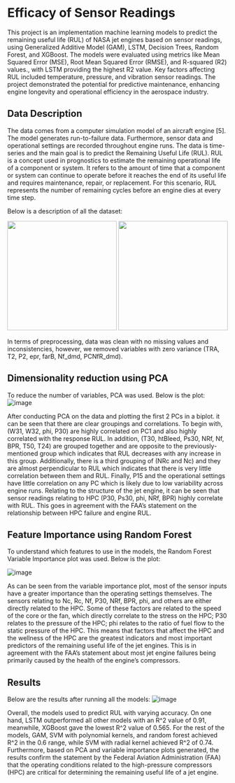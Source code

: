 # Efficacy of Sensor Readings
This project is an implementation machine learning models to predict the remaining useful life (RUL) of NASA jet engines based on sensor readings, using Generalized Additive Model (GAM), LSTM, Decision Trees, Random Forest, and XGBoost. The models were evaluated using metrics like  Mean Squared Error (MSE), Root Mean Squared Error (RMSE), and R-squared (R2) values., with LSTM providing the highest R2 value. Key factors affecting RUL included temperature, pressure, and vibration sensor readings. The project demonstrated the potential for predictive maintenance, enhancing engine longevity and operational efficiency in the aerospace industry.

## Data Description
The data comes from a computer simulation model of an aircraft engine [5]. The model generates run-to-failure data. Furthermore, sensor data and operational settings are recorded throughout engine runs. The data is time-series and the main goal is to predict the Remaining Useful Life (RUL). RUL is a concept used in prognostics to estimate the remaining operational life of a component or system. It refers to the amount of time that a component or system can continue to operate before it reaches the end of its useful life and requires maintenance, repair, or replacement. For this scenario, RUL represents the number of remaining cycles before an engine dies at every time step.

Below is a description of all the dataset:

<img width= 250 src=https://github.com/raaedmunshi/project_repo/assets/124057630/b3b8cb0e-55c7-4365-b419-8a36cbb68dd8>

<img width=250 src=https://github.com/raaedmunshi/project_repo/assets/124057630/5278c9a8-69f6-4989-868d-0a8c85f74680>

In terms of preprocessing, data was clean with no missing values and inconsistencies, however, we removed variables with zero variance (TRA, T2, P2, epr, farB,  Nf_dmd, PCNfR_dmd).
## Dimensionality reduction using PCA
To reduce the number of variables, PCA was used. Below is the plot:
![image](https://github.com/raaedmunshi/project_repo/assets/124057630/18409fc0-27aa-43d6-b9a6-a6a3768f9c31)

After conducting PCA on the data and plotting the first 2 PCs in a biplot. it can be seen that there are clear groupings and correlations. To begin with, (W31, W32, phi, P30) are highly correlated on PC1 and also highly correlated with the response RUL. In addition, (T30, htBleed, Ps30, NRf, Nf, BPR, T50, T24) are grouped together and are opposite to the previously-mentioned group which indicates that RUL decreases with any increase in this group. Additionally, there is a third grouping of (NRc and Nc) and they are almost perpendicular to RUL which indicates that there is very little correlation between them and RUL. Finally, P15 and the operational settings have little correlation on any PC which is likely due to low variability across engine runs.
Relating to the structure of the jet engine, it can be seen that sensor readings relating to HPC (P30, Ps30, phi, NRf, BPR) highly correlate with RUL. This goes in agreement with the FAA’s statement on the relationship between HPC failure and engine RUL.
## Feature Importance using Random Forest
To understand which features to use in the models, the Random Forest Variable Importance plot was used. Below is the plot:

![image](https://github.com/raaedmunshi/project_repo/assets/124057630/2967d11c-25cf-467e-a657-1d408e84257d)

As can be seen from the variable importance plot, most of the sensor inputs have a greater importance than the operating settings themselves. The sensors relating to Nc, Rc, Nf, P30, NRf, BPR, phi, and others are either directly related to the HPC. Some of these factors are related to the speed of the core or the fan, which directly correlate to the stress on the HPC; P30 relates to the pressure of the HPC; phi relates to the ratio of fuel flow to the static pressure of the HPC. This means that factors that affect the HPC and the wellness of the HPC are the greatest indicators and most important predictors of the remaining useful life of the jet engines. This is in agreement with the FAA’s statement about most jet engine failures being primarily caused by the health of the engine’s compressors.
## Results
Below are the results after running all the models:
![image](https://github.com/raaedmunshi/project_repo/assets/124057630/153f1d7c-6a63-4e0d-acda-ad7ec77f1e49)

Overall, the models used to predict RUL with varying accuracy. On one hand, LSTM outperformed all other models with an R^2 value of 0.91, meanwhile, XGBoost gave the lowest R^2 value of 0.565. For the rest of the models, GAM, SVM with polynomial kernels, and random forest achieved R^2 in the 0.6 range, while SVM with radial kernel achieved R^2 of 0.74. Furthermore, based on PCA and variable importance plots generated, the results confirm the statement by the Federal Aviation Administration (FAA) that the operating conditions related to the high-pressure compressors (HPC) are critical for determining the remaining useful life of a jet engine.
